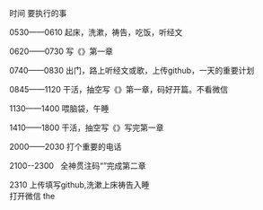 时间	           要执行的事	                                        


0530——0610	     起床，洗漱，祷告，吃饭，听经文	



0620——0730	     写《》第一章	



0740——0830	     出门，路上听经文或歌，上传github，一天的重要计划	



0845——1120	     干活，抽空写《》第一章，码好开篇。不看微信	
                  

1130——1400	     喂脑袋，午睡	



1410——1800	     干活，抽空写《》写完第一章	



2000——2030	     打个重要的电话	



2100--2300 	   全神贯注码“”完成第二章	



2310	           上传填写github,洗漱上床祷告入睡	
                  打开微信
the 


